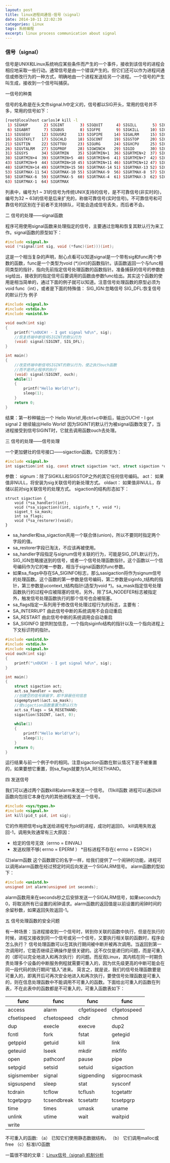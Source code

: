 ```yaml
---
layout: post
title: linux进程间通信-信号（signal）
date: 2014-10-11 22:02:39
categories: Linux
tags: 系统编程
excerpt: linux process communication about signal
---
```


### 信号（signal）

信号是UNIX和Linux系统响应某些条件而产生的一个事件，接收到该信号的进程会相应地采取一些行动。通常信号是由一个错误产生的。但它们还可以作为进程间通信或修改行为的一种方式，明确地由一个进程发送给另一个进程。一个信号的产生叫生成，接收到一个信号叫捕获。

一信号的种类

信号的名称是在头文件signal.h中定义的，信号都以SIG开头，常用的信号并不多，常用的信号如下：

```sh
[root@localhost carlos]# kill -l
 1) SIGHUP       2) SIGINT       3) SIGQUIT      4) SIGILL       5) SIGTRAP
 6) SIGABRT      7) SIGBUS       8) SIGFPE       9) SIGKILL     10) SIGUSR1
11) SIGSEGV     12) SIGUSR2     13) SIGPIPE     14) SIGALRM     15) SIGTERM
16) SIGSTKFLT   17) SIGCHLD     18) SIGCONT     19) SIGSTOP     20) SIGTSTP
21) SIGTTIN     22) SIGTTOU     23) SIGURG      24) SIGXCPU     25) SIGXFSZ
26) SIGVTALRM   27) SIGPROF     28) SIGWINCH    29) SIGIO       30) SIGPWR
31) SIGSYS      34) SIGRTMIN    35) SIGRTMIN+1  36) SIGRTMIN+2  37) SIGRTMIN+3
38) SIGRTMIN+4  39) SIGRTMIN+5  40) SIGRTMIN+6  41) SIGRTMIN+7  42) SIGRTMIN+8
43) SIGRTMIN+9  44) SIGRTMIN+10 45) SIGRTMIN+11 46) SIGRTMIN+12 47) SIGRTMIN+13
48) SIGRTMIN+14 49) SIGRTMIN+15 50) SIGRTMAX-14 51) SIGRTMAX-13 52) SIGRTMAX-12
53) SIGRTMAX-11 54) SIGRTMAX-10 55) SIGRTMAX-9  56) SIGRTMAX-8  57) SIGRTMAX-7
58) SIGRTMAX-6  59) SIGRTMAX-5  60) SIGRTMAX-4  61) SIGRTMAX-3  62) SIGRTMAX-2
63) SIGRTMAX-1  64) SIGRTMAX
```

列表中，编号为1 ~ 31的信号为传统UNIX支持的信号，是不可靠信号(非实时的)，编号为32 ~ 63的信号是后来扩充的，称做可靠信号(实时信号)。不可靠信号和可靠信号的区别在于前者不支持排队，可能会造成信号丢失，而后者不会。

二 信号的处理——signal函数

   程序可用使用signal函数来处理指定的信号，主要通过忽略和恢复其默认行为来工作。signal函数的原型如下：

```c
#include <signal.h>
void (*signal(int sig, void (*func)(int)))(int);
```

这是一个相当复杂的声明，耐心点看可以知道signal是一个带有sig和func两个参数的函数，func是一个类型为void (*)(int)的函数指针。该函数返回一个与func相同类型的指针，指向先前指定信号处理函数的函数指针。准备捕获的信号的参数由sig给出，接收到的指定信号后要调用的函数由参数func给出。其实这个函数的使用是相当简单的，通过下面的例子就可以知道。注意信号处理函数的原型必须为void func（int），或者是下面的特殊值：
SIG_IGN:忽略信号
SIG_DFL:恢复信号的默认行为
例子

```c
#include <signal.h>
#include <stdio.h>
#include <unistd.h>

void ouch(int sig)
{
    printf("\nOUCH! - I got signal %d\n", sig);
    //恢复终端中断信号SIGINT的默认行为
    (void) signal(SIGINT, SIG_DFL);
}

int main()
{
    //改变终端中断信号SIGINT的默认行为，使之执行ouch函数
    //而不是终止程序的执行
    (void) signal(SIGINT, ouch);
    while(1)
    {
        printf("Hello World!\n");
        sleep(1);
    }
    return 0;
}
```

结果：第一秒种输出一个 Hello World!,用ctrl+c中断后，输出OUCH! - I got signal 2 继续输出Hello World! 因为SIGINT的默认行为被signal函数改变了，当进程接受到信号SIGINT时，它就去调用函数ouch去处理。

三 信号的处理——信号处理

一个更加健壮的信号接口——sigaction函数。它的原型为：

```c 
#include <signal.h>
int sigaction(int sig, const struct sigaction *act, struct sigaction *oact);
```

参数： 
signum：除了SIGKILL和SIGSTOP之外的其它任何信号编码。
act：    如果值非NULL，将安装为sig关联信号的新处理方式。
oldact： 如果值非NULL，存储以前对sig关联信号的处理方式。
sigaction的结构形态如下：

```
struct sigaction {
    void (*sa_handler)(int);
    void (*sa_sigaction)(int, siginfo_t *, void *);
    sigset_t sa_mask;
    int sa_flags;
    void (*sa_restorer)(void);
}
```

* sa_handler和sa_sigaction共用一个联合体(union)，所以不要同时指定两个字段的值。
* sa_restorer字段已淘汰，不应该再被使用。
* sa_handler字段指定与signum信号关联的行为，可能是SIG_DFL默认行为，SIG_IGN忽略接送到的信号，或者一个信号处理函数指针。这个函数以一个信号编码作为它的唯一参数，相当于signal函数的func参数。
* 如果sa_flags中存在SA_SIGINFO标志，那么sasigaction将作为signum信号的处理函数。这个函数的第一参数是信号编码，第二参数是siginfo_t结构的指针，第三参数是ucontext_t结构指针(造型为void *)。sa_mask指定信号处理函数执行的过程中应被阻塞的信号。另外，除了SA_NODEFER标志被指定外，触发信号处理函数执行的那个信号也会被阻塞。
* sa_flags指定一系列用于修改信号处理过程行为的标志，主要有：
* SA_INTERRUPT 由此信号中断的系统调用不会自动重启
* SA_RESTART 由此信号中断的系统调用会自动重启
* SA_SIGINFO 提供附加信息，一个指向siginfo结构的指针以及一个指向进程上下文标识符的指针。

```c
#include <unistd.h>
#include <stdio.h>
#include <signal.h>
void ouch(int sig)
{
    printf("\nOUCH! - I got signal %d\n", sig);
}

int main()
{
    struct sigaction act;
    act.sa_handler = ouch;
    //创建空的信号屏蔽字，即不屏蔽任何信息
    sigemptyset(&act.sa_mask);
    //使sigaction函数重置为默认行为
    act.sa_flags = SA_RESETHAND;
    sigaction(SIGINT, &act, 0);
 
    while(1)
    {
        printf("Hello World!\n");
        sleep(1);
    }
    return 0;
}
```

运行结果与前一个例子中的相同。注意sigaction函数在默认情况下是不被重置的，如果要想它重置，则sa_flags就要为SA_RESETHAND。 
 
四 发送信号

我们可以通过两个函数kill和alarm来发送一个信号。
(1)kill函数
进程可以通过kill函数向包括它本身在内的其他进程发送一个信号。

```c
#include <sys/types.h>
#include <signal.h>
int kill(pid_t pid, int sig);
```

它的作用把信号sig发送给进程号为pid的进程，成功时返回0。
kill调用失败返回-1，调用失败通常有三大原因：
* 给定的信号无效（errno = EINVAL)
* 发送权限不够( errno = EPERM ）
*目标进程不存在( errno = ESRCH )

(2)alarm函数
这个函数跟它的名字一样，给我们提供了一个闹钟的功能，进程可以调用alarm函数在经过预定时间后向发送一个SIGALRM信号。
alarm函数的型如下：   
```c
#include <unistd.h>
unsigned int alarm(unsigned int seconds);
```

alarm函数用来在seconds秒之后安排发送一个SIGALRM信号，如果seconds为0，将取消所有已设置的闹钟请求。alarm函数的返回值是以前设置的闹钟时间的余留秒数，如果返回失败返回-1。

五 信号处理函数的安全问题

有一种场景：当进程接收到一个信号时，转到你关联的函数中执行，但是在执行的时候，进程又接收到同一个信号或另一个信号，又要执行相关联的函数时，程序会怎么执行？
信号处理函数可以在其执行期间被中断并被再次调用。当返回到第一次调用时，它能否继续正确操作是很关键的。这不仅仅是递归的问题，而是可重入的（即可以完全地进入和再次执行）的问题。而反观Linux，其内核在同一时期负责处理多个设备的中断服务例程就需要可重入的，因为优先级更高的中断可能会在同一段代码的执行期间“插入”进来。
简言之，就是说，我们的信号处理函数要是可重入的，即离开后可再次安全地进入和再次执行，要使信号处理函数是可重入的，则在信息处理函数中不能调用不可重入的函数。下面给出可重入的函数在列表，不在此表中的函数都是不可重入的，可重入函数表如下：

 func       | func       | func          | func        
------------|------------|---------------|-------------
 access     | alarm      | cfgetispeed   | cfgetospeed 
 cfsetispeed| cfsetospeed| chdir         | chmod       
 dup        | execle     | execve        | dup2        
 fcntl      | fork       | fstat         | getegid     
 getppid    | getuid     | kill          | link        
 geteuid    | lseek      | mkdir         | mkfifo      
 open       | pathconf   | pause         | pipe        
 setpgid    | setsid     | setuid        | sigaction   
 sigismember| signal     | sigpending    | sigprocmask 
 sigsuspend | sleep      | stat          | sysconf     
 tcdrain    | tcflow     | tcflush       | tcgetattr   
 tcgetpgrp  | tcsendbreak| tcsetattr     | tcsetpgrp   
 time       | times      | umask         | uname       
 unlink     | utime      | wait          | waitpid     
 write      |            |               |             

不可重入的函数:
（a） 已知它们使用静态数据结构，
（b） 它们调用malloc或free
（c）标准I/O函数


一篇很不错的文章：
[Linux信号（signal) 机制分析][1]

[1]: http://www.cnblogs.com/hoys/archive/2012/08/19/2646377.html       "Linux信号（signal) 机制分析" 

















